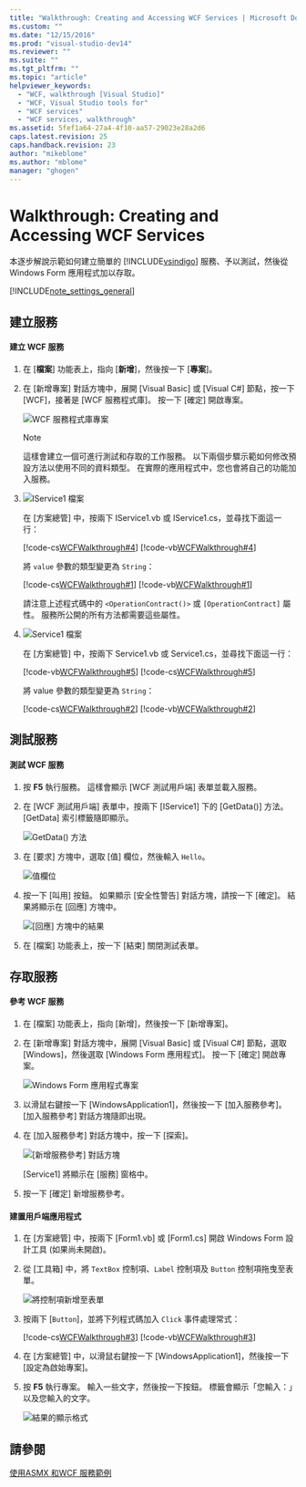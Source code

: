 ```yaml
---
title: "Walkthrough: Creating and Accessing WCF Services | Microsoft Docs"
ms.custom: ""
ms.date: "12/15/2016"
ms.prod: "visual-studio-dev14"
ms.reviewer: ""
ms.suite: ""
ms.tgt_pltfrm: ""
ms.topic: "article"
helpviewer_keywords: 
  - "WCF, walkthrough [Visual Studio]"
  - "WCF, Visual Studio tools for"
  - "WCF services"
  - "WCF services, walkthrough"
ms.assetid: 5fef1a64-27a4-4f10-aa57-29023e28a2d6
caps.latest.revision: 25
caps.handback.revision: 23
author: "mikeblome"
ms.author: "mblome"
manager: "ghogen"
---
```

# Walkthrough: Creating and Accessing WCF Services
本逐步解說示範如何建立簡單的 [!INCLUDE[vsindigo](../data-tools/includes/vsindigo_md.md)] 服務、予以測試，然後從 Windows Form 應用程式加以存取。  
  
 [!INCLUDE[note_settings_general](../data-tools/includes/note_settings_general_md.md)]  
  
## 建立服務  
  
#### 建立 WCF 服務  
  
1.  在 \[**檔案**\] 功能表上，指向 \[**新增**\]，然後按一下 \[**專案**\]。  
  
2.  在 \[新增專案\] 對話方塊中，展開 \[Visual Basic\] 或 \[Visual C\#\] 節點，按一下 \[WCF\]，接著是 \[WCF 服務程式庫\]。  按一下 \[確定\] 開啟專案。  
  
     ![WCF 服務程式庫專案](../data-tools/media/wcf1.PNG "wcf1")  
  
    > [!NOTE]
    >  這樣會建立一個可進行測試和存取的工作服務。  以下兩個步驟示範如何修改預設方法以使用不同的資料類型。  在實際的應用程式中，您也會將自己的功能加入服務。  
  
3.  ![IService1 檔案](../data-tools/media/wcf2.png "wcf2")  
  
     在 \[方案總管\] 中，按兩下 IService1.vb 或 IService1.cs，並尋找下面這一行：  
  
     [!code-cs[WCFWalkthrough#4](../data-tools/codesnippet/CSharp/walkthrough-creating-a-simple-wcf-service-in-windows-forms_1.cs)]
     [!code-vb[WCFWalkthrough#4](../data-tools/codesnippet/VisualBasic/walkthrough-creating-a-simple-wcf-service-in-windows-forms_1.vb)]  
  
     將 `value` 參數的類型變更為 `String`：  
  
     [!code-cs[WCFWalkthrough#1](../data-tools/codesnippet/CSharp/walkthrough-creating-a-simple-wcf-service-in-windows-forms_2.cs)]
     [!code-vb[WCFWalkthrough#1](../data-tools/codesnippet/VisualBasic/walkthrough-creating-a-simple-wcf-service-in-windows-forms_2.vb)]  
  
     請注意上述程式碼中的 `<OperationContract()>` 或 `[OperationContract]` 屬性。  服務所公開的所有方法都需要這些屬性。  
  
4.  ![Service1 檔案](../data-tools/media/wcf3.png "wcf3")  
  
     在 \[方案總管\] 中，按兩下 Service1.vb 或 Service1.cs，並尋找下面這一行：  
  
     [!code-vb[WCFWalkthrough#5](../data-tools/codesnippet/VisualBasic/walkthrough-creating-a-simple-wcf-service-in-windows-forms_3.vb)]
     [!code-cs[WCFWalkthrough#5](../data-tools/codesnippet/CSharp/walkthrough-creating-a-simple-wcf-service-in-windows-forms_3.cs)]  
  
     將 value 參數的類型變更為 `String`：  
  
     [!code-cs[WCFWalkthrough#2](../data-tools/codesnippet/CSharp/walkthrough-creating-a-simple-wcf-service-in-windows-forms_4.cs)]
     [!code-vb[WCFWalkthrough#2](../data-tools/codesnippet/VisualBasic/walkthrough-creating-a-simple-wcf-service-in-windows-forms_4.vb)]  
  
## 測試服務  
  
#### 測試 WCF 服務  
  
1.  按 **F5** 執行服務。  這樣會顯示 \[WCF 測試用戶端\] 表單並載入服務。  
  
2.  在 \[WCF 測試用戶端\] 表單中，按兩下 \[IService1\] 下的 \[GetData\(\)\] 方法。  \[GetData\] 索引標籤隨即顯示。  
  
     ![GetData&#40;&#41; 方法](../data-tools/media/wcf4.png "wcf4")  
  
3.  在 \[要求\] 方塊中，選取 \[值\] 欄位，然後輸入 `Hello`。  
  
     ![值欄位](../data-tools/media/wcf5.png "wcf5")  
  
4.  按一下 \[叫用\] 按鈕。  如果顯示 \[安全性警告\] 對話方塊，請按一下 \[確定\]。  結果將顯示在 \[回應\] 方塊中。  
  
     ![&#91;回應&#93; 方塊中的結果](../data-tools/media/wcf6.png "wcf6")  
  
5.  在 \[檔案\] 功能表上，按一下 \[結束\] 關閉測試表單。  
  
## 存取服務  
  
#### 參考 WCF 服務  
  
1.  在 \[檔案\] 功能表上，指向 \[新增\]，然後按一下 \[新增專案\]。  
  
2.  在 \[新增專案\] 對話方塊中，展開 \[Visual Basic\] 或 \[Visual C\#\] 節點，選取 \[Windows\]，然後選取 \[Windows Form 應用程式\]。  按一下 \[確定\] 開啟專案。  
  
     ![Windows Form 應用程式專案](../data-tools/media/wcf7.png "wcf7")  
  
3.  以滑鼠右鍵按一下 \[WindowsApplication1\]，然後按一下 \[加入服務參考\]。  \[加入服務參考\] 對話方塊隨即出現。  
  
4.  在 \[加入服務參考\] 對話方塊中，按一下 \[探索\]。  
  
     ![&#91;新增服務參考&#93; 對話方塊](../data-tools/media/wcf8.png "wcf8")  
  
     \[Service1\] 將顯示在 \[服務\] 窗格中。  
  
5.  按一下 \[確定\] 新增服務參考。  
  
#### 建置用戶端應用程式  
  
1.  在 \[方案總管\] 中，按兩下 \[Form1.vb\] 或 \[Form1.cs\] 開啟 Windows Form 設計工具 \(如果尚未開啟\)。  
  
2.  從 \[工具箱\] 中，將 `TextBox` 控制項、`Label` 控制項及 `Button` 控制項拖曳至表單。  
  
     ![將控制項新增至表單](../data-tools/media/wcf9.png "wcf9")  
  
3.  按兩下 \[`Button`\]，並將下列程式碼加入 `Click` 事件處理常式：  
  
     [!code-cs[WCFWalkthrough#3](../data-tools/codesnippet/CSharp/walkthrough-creating-a-simple-wcf-service-in-windows-forms_5.cs)]
     [!code-vb[WCFWalkthrough#3](../data-tools/codesnippet/VisualBasic/walkthrough-creating-a-simple-wcf-service-in-windows-forms_5.vb)]  
  
4.  在 \[方案總管\] 中，以滑鼠右鍵按一下 \[WindowsApplication1\]，然後按一下 \[設定為啟始專案\]。  
  
5.  按 **F5** 執行專案。  輸入一些文字，然後按一下按鈕。  標籤會顯示「您輸入：」以及您輸入的文字。  
  
     ![結果的顯示格式](../data-tools/media/wcf10.png "wcf10")  
  
## 請參閱  
 [使用ASMX 和WCF 服務範例](http://msdn.microsoft.com/zh-tw/788ddf2c-2ac1-416b-8789-2fbb1e29b8fe)
